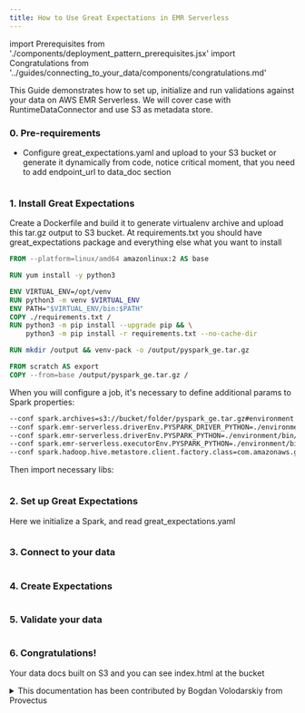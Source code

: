 ```yaml
---
title: How to Use Great Expectations in EMR Serverless
---
```

import Prerequisites from './components/deployment_pattern_prerequisites.jsx'
import Congratulations from '../guides/connecting_to_your_data/components/congratulations.md'

This Guide demonstrates how to set up, initialize and run validations against your data on AWS EMR Serverless.
We will cover case with RuntimeDataConnector and use S3 as metadata store.

### 0. Pre-requirements

- Configure great_expectations.yaml and upload to your S3 bucket or generate it dynamically from code, notice critical moment, that you need to add endpoint_url to data_doc section
```yaml file=../../tests/integration/docusaurus/deployment_patterns/aws_emr_serverless_deployment_patterns_great_expectations.yaml#L1-L71
```


### 1. Install Great Expectations
Create a Dockerfile and build it to generate virtualenv archive and upload this tar.gz output to S3 bucket.
At requirements.txt you should have great_expectations package and everything else what you want to install 
```dockerfile
FROM --platform=linux/amd64 amazonlinux:2 AS base

RUN yum install -y python3

ENV VIRTUAL_ENV=/opt/venv
RUN python3 -m venv $VIRTUAL_ENV
ENV PATH="$VIRTUAL_ENV/bin:$PATH"
COPY ./requirements.txt /
RUN python3 -m pip install --upgrade pip && \
    python3 -m pip install -r requirements.txt --no-cache-dir

RUN mkdir /output && venv-pack -o /output/pyspark_ge.tar.gz

FROM scratch AS export
COPY --from=base /output/pyspark_ge.tar.gz /
```
When you will configure a job, it's necessary to define additional params to Spark properties:
```bash
--conf spark.archives=s3://bucket/folder/pyspark_ge.tar.gz#environment 
--conf spark.emr-serverless.driverEnv.PYSPARK_DRIVER_PYTHON=./environment/bin/python 
--conf spark.emr-serverless.driverEnv.PYSPARK_PYTHON=./environment/bin/python 
--conf spark.emr-serverless.executorEnv.PYSPARK_PYTHON=./environment/bin/python 
--conf spark.hadoop.hive.metastore.client.factory.class=com.amazonaws.glue.catalog.metastore.AWSGlueDataCatalogHiveClientFactory
```

Then import necessary libs:
```python file=../../tests/integration/docusaurus/deployment_patterns/aws_emr_serverless_deployment_patterns.py#L1-L11
```

### 2. Set up Great Expectations
Here we initialize a Spark, and read great_expectations.yaml
```python file=../../tests/integration/docusaurus/deployment_patterns/aws_emr_serverless_deployment_patterns.py#L13-L26
```

### 3. Connect to your data
```python file=../../tests/integration/docusaurus/deployment_patterns/aws_emr_serverless_deployment_patterns.py#L27-L48
```

### 4. Create Expectations
```python file=../../tests/integration/docusaurus/deployment_patterns/aws_emr_serverless_deployment_patterns.py#L50-L68
```

### 5. Validate your data
```python file=../../tests/integration/docusaurus/deployment_patterns/aws_emr_serverless_deployment_patterns.py#L70-L111
```

### 6. Congratulations!
Your data docs built on S3 and you can see index.html at the bucket


<details>
  <summary>This documentation has been contributed by Bogdan Volodarskiy from Provectus</summary>
  <div>
    <p>
      Our links:
    </p>
    <ul>
      <li> <a href="https://www.linkedin.com/in/bogdan-volodarskiy-652498108/">Author's Linkedin</a> </li>
      <li> <a href="https://medium.com/@bvolodarskiy">Author's Blog</a> </li>
      <li> <a href="https://provectus.com/">About Provectus</a> </li>
      <li> <a href="https://provectus.com/data-quality-assurance/">About Provectus Data QA Expertise</a> </li>
</ul>
  </div>
</details>